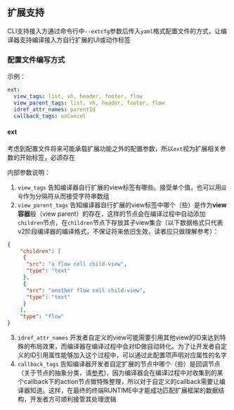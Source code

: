 ## 扩展支持

CLI支持接入方通过命令行中`--extcfg`参数后传入`yaml`格式配置文件的方式，让编译器支持编译接入方自行扩展的UI或动作标签

### 配置文件编写方式

示例：
```yaml
ext:
  view_tags: list, vh, header, footer, flow
  view_parent_tags: list, vh, header, footer, flow
  idref_attr_names: parentId
  callback_tags: onCancel

```

#### ext
考虑到配置文件将来可能承载扩展功能之外的配置参数，所以`ext`视为扩展相关参数的开始标签，必须存在

内部参数说明：
1. `view_tags` 告知编译器自行扩展的view标签有哪些。接受单个值，也可以用`逗号`作为分隔符从而接受字符串数组
2. `view_parent_tags` 告知编译器自行扩展的view标签中哪个（些）是作为**view容器**般（view parent）的存在，这样的节点会在编译过程中自动添加`children`节点，在`children`节点下存放其子view集合（以下数据格式只代表v2阶段编译器的编译格式，不保证将来依旧生效，读者应只做理解参考）：
```json
{
    "children": [
     {
      "src": "a flow cell child-view",
      "type": "text"
     },
     {
      "src": "another flow cell child-view",
      "type": "text"
     }
    ],
    "type": "flow"
}
```
3. `idref_attr_names` 开发者自定义的view可能需要引用其他view的ID来达到特殊的布局效果，而编译器在编译过程中会对ID做自动转化。为了让开发者自定义的ID引用属性能够加入这个过程中，可以通过此配置项声明对应属性的名字
4. `callback_tags` 告知编译器开发者自定扩展的节点中哪个（些）是回调节点（关于节点的抽象分类，请[参考](../../dsl/write_a_dsl.md))，因为编译器会在编译过程中对收集到的某个callback下的action节点做特殊整理，所以对于自定义的callback需要让编译器知道。这样，在最终的终端RUNTIME中才能成功匹配扩展框架的数据结构，开发者方可顺利接管其处理逻辑
